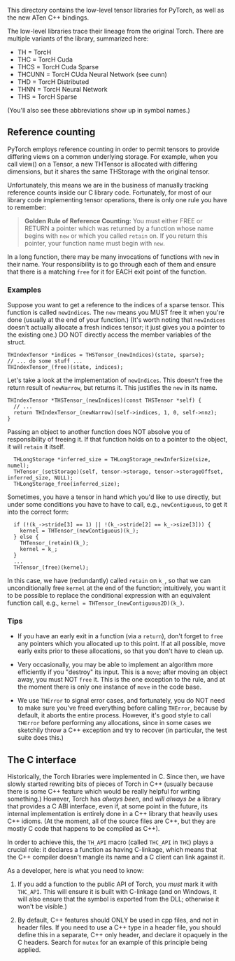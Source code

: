 This directory contains the low-level tensor libraries for PyTorch,
as well as the new ATen C++ bindings.

The low-level libraries trace their lineage from the original Torch.  There are
multiple variants of the library, summarized here:

* TH = TorcH
* THC = TorcH Cuda
* THCS = TorcH Cuda Sparse
* THCUNN = TorcH CUda Neural Network (see cunn)
* THD = TorcH Distributed
* THNN = TorcH Neural Network
* THS = TorcH Sparse

(You'll also see these abbreviations show up in symbol names.)

## Reference counting

PyTorch employs reference counting in order to permit tensors to provide
differing views on a common underlying storage.  For example, when you call
view() on a Tensor, a new THTensor is allocated with differing dimensions,
but it shares the same THStorage with the original tensor.

Unfortunately, this means we are in the business of manually tracking reference
counts inside our C library code.  Fortunately, for most of our library code implementing
tensor operations, there is only one rule you have to remember:

> **Golden Rule of Reference Counting:** You must either FREE or RETURN
> a pointer which was returned by a function whose name begins with
> `new` or which you called `retain` on.
> If you return this pointer, your function name must begin with `new`.

In a long function, there may be many invocations of functions with `new` in
their name.  Your responsibility is to go through each of them and ensure
that there is a matching `free` for it for EACH exit point of the function.

### Examples

Suppose you want to get a reference to the indices of a sparse tensor.  This
function is called `newIndices`.  The `new` means you MUST free it when you're
done (usually at the end of your function.)  (It's worth noting that
`newIndices` doesn't actually allocate a fresh indices tensor; it just gives
you a pointer to the existing one.)  DO NOT directly access the member
variables of the struct.

```
THIndexTensor *indices = THSTensor_(newIndices)(state, sparse);
// ... do some stuff ...
THIndexTensor_(free)(state, indices);
```

Let's take a look at the implementation of `newIndices`.  This doesn't free the
return result of `newNarrow`, but returns it.  This justifies the `new` in its
name.

```
THIndexTensor *THSTensor_(newIndices)(const THSTensor *self) {
  // ...
  return THIndexTensor_(newNarrow)(self->indices, 1, 0, self->nnz);
}
```

Passing an object to another function does NOT absolve you of responsibility
of freeing it.  If that function holds on to a pointer to the object, it
will `retain` it itself.

```
  THLongStorage *inferred_size = THLongStorage_newInferSize(size, numel);
  THTensor_(setStorage)(self, tensor->storage, tensor->storageOffset, inferred_size, NULL);
  THLongStorage_free(inferred_size);
```

Sometimes, you have a tensor in hand which you'd like to use directly, but
under some conditions you have to have to call, e.g., `newContiguous`, to get
it into the correct form:

```
  if (!(k_->stride[3] == 1) || !(k_->stride[2] == k_->size[3])) {
    kernel = THTensor_(newContiguous)(k_);
  } else {
    THTensor_(retain)(k_);
    kernel = k_;
  }
  ...
  THTensor_(free)(kernel);
```

In this case, we have (redundantly) called `retain` on `k_`, so that we can
unconditionally free `kernel` at the end of the function; intuitively, you
want it to be possible to replace the conditional expression with an equivalent
function call, e.g., `kernel = THTensor_(newContiguous2D)(k_)`.

### Tips

* If you have an early exit in a function (via a `return`), don't forget to
  `free` any pointers which you allocated up to this point.  If at all possible,
  move early exits prior to these allocations, so that you don't have to clean up.

* Very occasionally, you may be able to implement an algorithm more efficiently
  if you "destroy" its input.  This is a `move`; after moving an object away,
  you must NOT `free` it.  This is the one exception to the rule, and at the
  moment there is only one instance of `move` in the code base.

* We use `THError` to signal error cases, and fortunately,
  you do NOT need to make sure you've freed everything before calling `THError`,
  because by default, it aborts the entire process.  However, it's good style
  to call `THError` before performing any allocations, since in some cases we
  sketchily throw a C++ exception and try to recover (in particular, the test
  suite does this.)

## The C interface

Historically, the Torch libraries were implemented in C.  Since then, we have slowly
started rewriting bits of pieces of Torch in C++ (usually because there is some
C++ feature which would be really helpful for writing something.)  However,
Torch has *always been*, and *will always be* a library that provides a C ABI
interface, even if, at some point in the future, its internal implementation
is entirely done in a C++ library that heavily uses C++ idioms.  (At the moment,
all of the source files are C++, but they are mostly C code that happens to be
compiled as C++).

In order to achieve this, the `TH_API` macro (called `THC_API` in `THC`) plays
a crucial role: it declares a function as having C-linkage, which means that the
C++ compiler doesn't mangle its name and a C client can link against it.

As a developer, here is what you need to know:

1. If you add a function to the public API of Torch, you *must* mark it with
   `THC_API`.  This will ensure it is built with C-linkage (and on Windows, it
   will also ensure that the symbol is exported from the DLL; otherwise it
   won't be visible.)

2. By default, C++ features should ONLY be used in cpp files, and not in
   header files.  If you need to use a C++ type in a header file, you should
   define this in a separate, C++ only header, and declare it opaquely
   in the C headers. Search for `mutex` for an example of this principle being applied.
